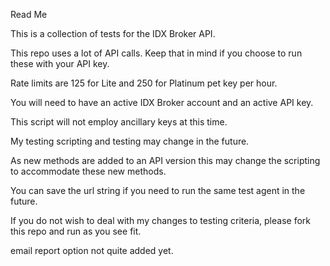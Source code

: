 Read Me

This is a collection of tests for the IDX Broker API.

This repo uses a lot of API calls. Keep that in mind if you choose to run these with your API key.

Rate limits are 125 for Lite and 250 for Platinum pet key per hour.

You will need to have an active IDX Broker account and an active API key.

This script will not employ ancillary keys at this time.

My testing scripting and testing may change in the future.

As new methods are added to an API version this may change the scripting to accommodate these new methods.

You can save the url string if you need to run the same test agent in the future.

If you do not wish to deal with my changes to testing criteria, please fork this repo and run as you see fit.


email report option not quite added yet.
